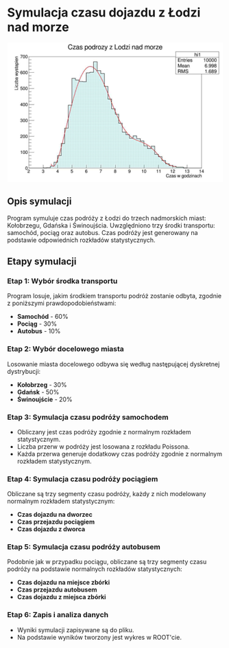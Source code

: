 # Symulacja czasu dojazdu z Łodzi nad morze

![Wykres czasu podróży](wykres.jpg)

## Opis symulacji
Program symuluje czas podróży z Łodzi do trzech nadmorskich miast: Kołobrzegu, Gdańska i Świnoujścia. Uwzględniono trzy środki transportu: samochód, pociąg oraz autobus. Czas podróży jest generowany na podstawie odpowiednich rozkładów statystycznych.

## Etapy symulacji

### Etap 1: Wybór środka transportu
Program losuje, jakim środkiem transportu podróż zostanie odbyta, zgodnie z poniższymi prawdopodobieństwami:
- **Samochód** - 60%
- **Pociąg** - 30%
- **Autobus** - 10%

### Etap 2: Wybór docelowego miasta
Losowanie miasta docelowego odbywa się według następującej dyskretnej dystrybucji:
- **Kołobrzeg** - 30%
- **Gdańsk** - 50%
- **Świnoujście** - 20%

### Etap 3: Symulacja czasu podróży samochodem
- Obliczany jest czas podróży zgodnie z normalnym rozkładem statystycznym.
- Liczba przerw w podróży jest losowana z rozkładu Poissona.
- Każda przerwa generuje dodatkowy czas podróży zgodnie z normalnym rozkładem statystycznym.

### Etap 4: Symulacja czasu podróży pociągiem
Obliczane są trzy segmenty czasu podróży, każdy z nich modelowany normalnym rozkładem statystycznym:
- **Czas dojazdu na dworzec**
- **Czas przejazdu pociągiem**
- **Czas dojazdu z dworca**

### Etap 5: Symulacja czasu podróży autobusem
Podobnie jak w przypadku pociągu, obliczane są trzy segmenty czasu podróży na podstawie normalnych rozkładów statystycznych:
- **Czas dojazdu na miejsce zbórki**
- **Czas przejazdu autobusem**
- **Czas dojazdu z miejsca zbórki**

### Etap 6: Zapis i analiza danych
- Wyniki symulacji zapisywane są do pliku.
- Na podstawie wyników tworzony jest wykres w ROOT'cie.
